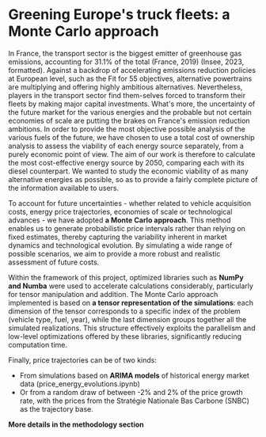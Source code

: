 # Greening Europe's truck fleets: a Monte Carlo approach

In France, the transport sector is the biggest emitter of greenhouse gas emissions, accounting for 31.1% of the total (France, 2019) (Insee, 2023, formatted). 
Against a backdrop of accelerating emissions reduction policies at European level, such as the Fit for 55 objectives, alternative powertrains are multiplying and offering highly ambitious alternatives. Nevertheless, players in the transport sector find them-selves forced to transform their fleets by making major capital investments. What's more, the uncertainty of the future market for the various energies and the probable but not certain economies of scale are putting the brakes on France's emission reduction ambitions. In order to provide the most objective possible analysis of the various fuels of the future, we have chosen to use a total cost of ownership analysis to assess the viability of each energy source separately, from a purely economic point of view. The aim of our work is therefore to calculate the most cost-effective energy source by 2050, comparing each with its diesel counterpart. 
We wanted to study the economic viability of as many alternative energies as possible, so as to provide a fairly complete picture of the information available to users.

To account for future uncertainties - whether related to vehicle acquisition costs, energy price trajectories, economies of scale or technological advances - we have adopted **a Monte Carlo approach**. This method enables us to generate probabilistic price intervals rather than relying on fixed estimates, thereby capturing the variability inherent in market dynamics and technological evolution. By simulating a wide range of possible scenarios, we aim to provide a more robust and realistic assessment of future costs.

Within the framework of this project, optimized libraries such as **NumPy and Numba** were used to accelerate calculations considerably, particularly for tensor manipulation and addition. The Monte Carlo approach implemented is based on **a tensor representation of the simulations**: each dimension of the tensor corresponds to a specific index of the problem (vehicle type, fuel, year), while the last dimension groups together all the simulated realizations. This structure effectively exploits the parallelism and low-level optimizations offered by these libraries, significantly reducing computation time. 

Finally, price trajectories can be of two kinds: 
- From simulations based on **ARIMA models** of historical energy market data (price_energy_evolutions.ipynb)
- Or from a random draw of between -2% and 2% of the price growth rate, with the prices from the Stratégie Nationale Bas Carbone (SNBC) as the trajectory base.

**More details in the methodology section**
